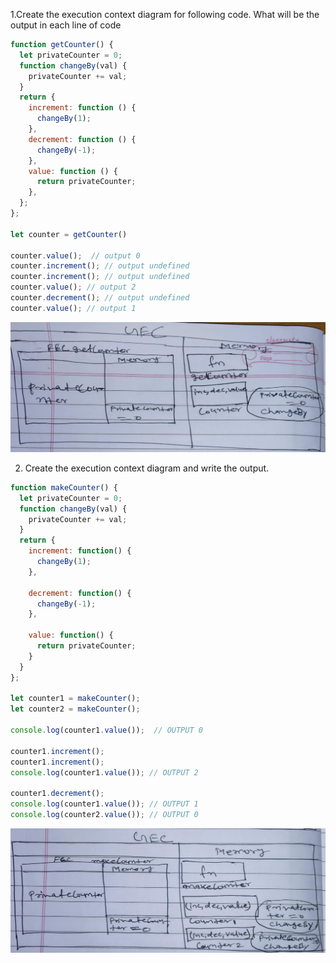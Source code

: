 1.Create the execution context diagram for following code. What will be the output in each line of code

```js
function getCounter() {
  let privateCounter = 0;
  function changeBy(val) {
    privateCounter += val;
  }
  return {
    increment: function () {
      changeBy(1);
    },
    decrement: function () {
      changeBy(-1);
    },
    value: function () {
      return privateCounter;
    },
  };
};

let counter = getCounter()

counter.value();  // output 0
counter.increment(); // output undefined
counter.increment(); // output undefined
counter.value(); // output 2
counter.decrement(); // output undefined
counter.value(); // output 1
```

![](./img/img1.jpg)

2. Create the execution context diagram and write the output.

```js
function makeCounter() {
  let privateCounter = 0;
  function changeBy(val) {
    privateCounter += val;
  }
  return {
    increment: function() {
      changeBy(1);
    },

    decrement: function() {
      changeBy(-1);
    },

    value: function() {
      return privateCounter;
    }
  }
};

let counter1 = makeCounter();
let counter2 = makeCounter();

console.log(counter1.value());  // OUTPUT 0

counter1.increment();
counter1.increment();
console.log(counter1.value()); // OUTPUT 2

counter1.decrement();
console.log(counter1.value()); // OUTPUT 1
console.log(counter2.value()); // OUTPUT 0
```
![](./img/img2.jpg)